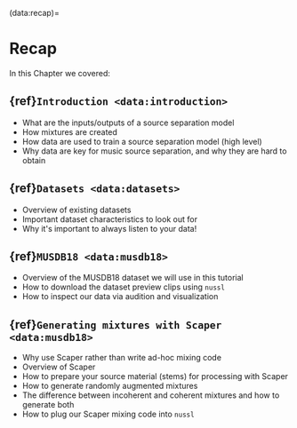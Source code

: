 (data:recap)=
# Recap

In this Chapter we covered:

## {ref}`Introduction <data:introduction>`

* What are the inputs/outputs of a source separation model
* How mixtures are created
* How data are used to train a source separation model (high level)
* Why data are key for music source separation, and why they are hard to obtain 

## {ref}`Datasets <data:datasets>`

* Overview of existing datasets
* Important dataset characteristics to look out for
* Why it's important to always listen to your data!

## {ref}`MUSDB18 <data:musdb18>`

* Overview of the MUSDB18 dataset we will use in this tutorial
* How to download the dataset preview clips using `nussl`
* How to inspect our data via audition and visualization
 
## {ref}`Generating mixtures with Scaper <data:musdb18>`

* Why use Scaper rather than write ad-hoc mixing code
* Overview of Scaper
* How to prepare your source material (stems) for processing with Scaper
* How to generate randomly augmented mixtures
* The difference between incoherent and coherent mixtures and how to generate both
* How to plug our Scaper mixing code into `nussl`
